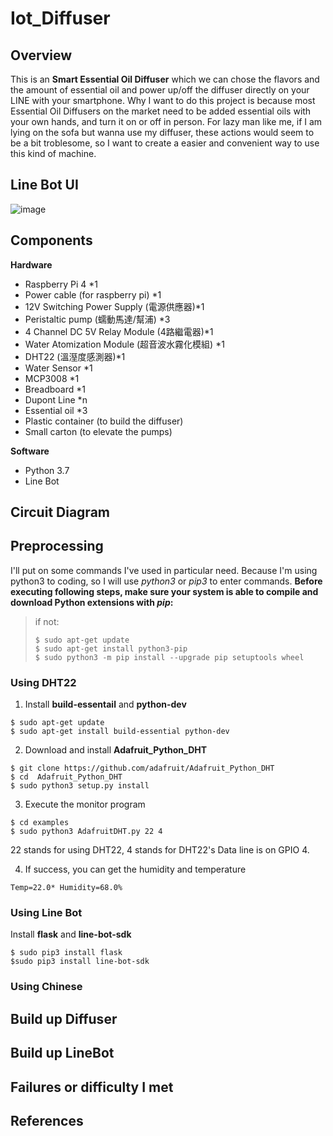 # Iot_Diffuser

## Overview
This is an **Smart Essential Oil Diffuser** which we can chose the flavors and the amount of essential oil and power up/off the diffuser directly on your LINE with your smartphone. Why I want to do this project is because most Essential Oil Diffusers on the market need to be added essential oils with your own hands, and turn it on or off in person. For lazy man like me, if I am lying on the sofa but wanna use my diffuser, these actions would seem to be a bit troblesome, so I want to create a easier and convenient way to use this kind of machine.

## Line Bot UI

![image](https://user-images.githubusercontent.com/72622577/148673938-373593e3-26bb-4282-84e7-53b244262bb7.png)


## Components
**Hardware**
* Raspberry Pi 4 *1
* Power cable (for raspberry pi) *1
* 12V Switching Power Supply (電源供應器)*1
* Peristaltic pump (蠕動馬達/幫浦) *3
* 4 Channel DC 5V Relay Module (4路繼電器)*1
* Water Atomization Module (超音波水霧化模組) *1
* DHT22 (溫溼度感測器)*1
* Water Sensor *1 
* MCP3008 *1
* Breadboard *1
* Dupont Line *n
* Essential oil *3
* Plastic container (to build the diffuser)
* Small carton (to elevate the pumps)

**Software**
* Python 3.7
* Line Bot




## Circuit Diagram

## Preprocessing
I'll put on some commands I've used in particular need.
Because I'm using python3 to coding, so I will use *python3* or *pip3* to enter commands.
**Before executing following steps, make sure your system is able to compile and download Python extensions with *pip*:**
>if not:
><pre><code>$ sudo apt-get update
>$ sudo apt-get install python3-pip
>$ sudo python3 -m pip install --upgrade pip setuptools wheel</pre></code>

### Using DHT22
1. Install **build-essentail** and **python-dev**
<pre><code>$ sudo apt-get update
$ sudo apt-get install build-essential python-dev</code></pre>


2.  Download and install **Adafruit_Python_DHT**
<pre><code>$ git clone https://github.com/adafruit/Adafruit_Python_DHT
$ cd  Adafruit_Python_DHT
$ sudo python3 setup.py install</code></pre>

3. Execute the monitor program
<pre><code>$ cd examples
$ sudo python3 AdafruitDHT.py 22 4 </pre></code>
22 stands for using DHT22, 4 stands for DHT22's Data line is on GPIO 4.

4. If success, you can get the humidity and temperature
<pre><code>Temp=22.0* Humidity=68.0%</pre></code>

### Using Line Bot
Install **flask** and **line-bot-sdk**
<pre><code>$ sudo pip3 install flask
$sudo pip3 install line-bot-sdk</pre></code>

### Using Chinese 




## Build up Diffuser


## Build up LineBot


## Failures or difficulty I met


## References

